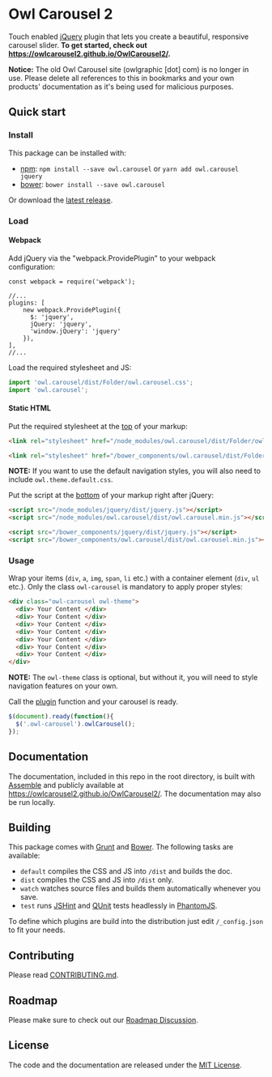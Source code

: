 # Owl Carousel 2

Touch enabled [jQuery](https://jquery.com/) plugin that lets you create a beautiful, responsive carousel slider. **To get started, check out https://owlcarousel2.github.io/OwlCarousel2/.**

**Notice:** The old Owl Carousel site (owlgraphic [dot] com) is no longer in use. Please delete all references to this in bookmarks and your own products' documentation as it's being used for malicious purposes.

## Quick start

### Install

This package can be installed with:

- [npm](https://www.npmjs.com/package/owl.carousel): `npm install --save owl.carousel` or `yarn add owl.carousel jquery`
- [bower](http://bower.io/search/?q=owl.carousel): `bower install --save owl.carousel`

Or download the [latest release](https://github.com/OwlCarousel2/OwlCarousel2/releases).

### Load

#### Webpack

Add jQuery via the "webpack.ProvidePlugin" to your webpack configuration:
    
    const webpack = require('webpack');
    
    //...
    plugins: [
        new webpack.ProvidePlugin({
          $: 'jquery',
          jQuery: 'jquery',
          'window.jQuery': 'jquery'
        }),
    ],
    //...

Load the required stylesheet and JS:

```js
import 'owl.carousel/dist/Folder/owl.carousel.css';
import 'owl.carousel';
```

#### Static HTML

Put the required stylesheet at the [top](https://developer.yahoo.com/performance/rules.html#css_top) of your markup:

```html
<link rel="stylesheet" href="/node_modules/owl.carousel/dist/Folder/owl.carousel.min.css" />
```

```html
<link rel="stylesheet" href="/bower_components/owl.carousel/dist/Folder/owl.carousel.min.css" />
```

**NOTE:** If you want to use the default navigation styles, you will also need to include `owl.theme.default.css`.


Put the script at the [bottom](https://developer.yahoo.com/performance/rules.html#js_bottom) of your markup right after jQuery:

```html
<script src="/node_modules/jquery/dist/jquery.js"></script>
<script src="/node_modules/owl.carousel/dist/owl.carousel.min.js"></script>
```

```html
<script src="/bower_components/jquery/dist/jquery.js"></script>
<script src="/bower_components/owl.carousel/dist/owl.carousel.min.js"></script>
```

### Usage

Wrap your items (`div`, `a`, `img`, `span`, `li` etc.) with a container element (`div`, `ul` etc.). Only the class `owl-carousel` is mandatory to apply proper styles:

```html
<div class="owl-carousel owl-theme">
  <div> Your Content </div>
  <div> Your Content </div>
  <div> Your Content </div>
  <div> Your Content </div>
  <div> Your Content </div>
  <div> Your Content </div>
  <div> Your Content </div>
</div>
```
**NOTE:** The `owl-theme` class is optional, but without it, you will need to style navigation features on your own.


Call the [plugin](https://learn.jquery.com/plugins/) function and your carousel is ready.

```javascript
$(document).ready(function(){
  $('.owl-carousel').owlCarousel();
});
```

## Documentation

The documentation, included in this repo in the root directory, is built with [Assemble](http://assemble.io/) and publicly available at https://owlcarousel2.github.io/OwlCarousel2/. The documentation may also be run locally.

## Building

This package comes with [Grunt](http://gruntjs.com/) and [Bower](http://bower.io/). The following tasks are available:

  * `default` compiles the CSS and JS into `/dist` and builds the doc.
  * `dist` compiles the CSS and JS into `/dist` only.
  * `watch` watches source files and builds them automatically whenever you save.
  * `test` runs [JSHint](http://www.jshint.com/) and [QUnit](http://qunitjs.com/) tests headlessly in [PhantomJS](http://phantomjs.org/).

To define which plugins are build into the distribution just edit `/_config.json` to fit your needs.

## Contributing

Please read [CONTRIBUTING.md](CONTRIBUTING.md).

## Roadmap

Please make sure to check out our [Roadmap Discussion](https://github.com/OwlCarousel2/OwlCarousel2/issues/1756).


## License

The code and the documentation are released under the [MIT License](LICENSE).
